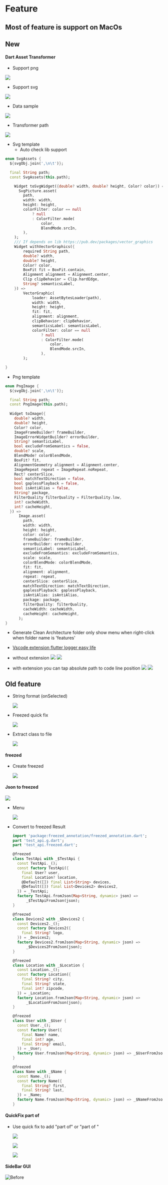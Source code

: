 # Feature 
## Most of feature is support on MacOs
## New 

  #### Dart Asset Transformer
  * Support png
  
  ![](./image/assets_creater/support_png.png)
  
  * Support svg
  
  ![](./image/assets_creater/support_svg.png)
  
  * Data sample

 ![](./image/assets_creater/all_data.png)
  
  * Transformer path

  ![](./image/assets_creater/create.png)
  
  
  * Svg template
    - Auto check lib support
    
  ```dart
  enum SvgAssets {
    ${svgObj.join(',\n\t')};
  
    final String path;
    const SvgAssets(this.path);
  
      Widget toSvgWidget({double? width, double? height, Color? color}) =>
        SvgPicture.asset(
          path,
          width: width,
          height: height,
          colorFilter: color == null
              ? null
              : ColorFilter.mode(
                  color,
                  BlendMode.srcIn,
          ),
      );
      /// If depends on lib https://pub.dev/packages/vector_graphics 
      Widget withVectorGraphics({
          required String path, 
          double? width,
          double? height,
          Color? color,
          BoxFit fit = BoxFit.contain, 
          Alignment alignment = Alignment.center,
          Clip clipBehavior = Clip.hardEdge,
          String? semanticsLabel, 
      }) =>
          VectorGraphic(
              loader: AssetBytesLoader(path),
              width: width,
              height: height,
              fit: fit,
              alignment: alignment,
              clipBehavior: clipBehavior,
              semanticsLabel: semanticsLabel,
              colorFilter: color == null
                  ? null
                  : ColorFilter.mode(
                      color,
                      BlendMode.srcIn,
                  ),
          );
  
  }
  
  
  ```
  
  * Png template
    
  ```dart
  enum PngImage {
    ${svgObj.join(',\n\t')};
  
    final String path;
    const PngImage(this.path);
    
    Widget toImage({
      double? width,
      double? height,
      Color? color,
      ImageFrameBuilder? frameBuilder,
      ImageErrorWidgetBuilder? errorBuilder,
      String? semanticLabel,
      bool excludeFromSemantics = false,
      double? scale,
      BlendMode? colorBlendMode,
      BoxFit? fit,
      AlignmentGeometry alignment = Alignment.center,
      ImageRepeat repeat = ImageRepeat.noRepeat,
      Rect? centerSlice,
      bool matchTextDirection = false,
      bool gaplessPlayback = false,
      bool isAntiAlias = false,
      String? package,
      FilterQuality filterQuality = FilterQuality.low,
      int? cacheWidth,
      int? cacheHeight,
    }) =>
        Image.asset(
          path,
          width: width,
          height: height,
          color: color,
          frameBuilder: frameBuilder,
          errorBuilder: errorBuilder,
          semanticLabel: semanticLabel,
          excludeFromSemantics: excludeFromSemantics,
          scale: scale,
          colorBlendMode: colorBlendMode,
          fit: fit,
          alignment: alignment,
          repeat: repeat,
          centerSlice: centerSlice,
          matchTextDirection: matchTextDirection,
          gaplessPlayback: gaplessPlayback,
          isAntiAlias: isAntiAlias,
          package: package,
          filterQuality: filterQuality,
          cacheWidth: cacheWidth,
          cacheHeight: cacheHeight,
        );
  }
  
  
  ```


  - Generate Clean Architecture folder only show menu when right-click when folder name is 'features'


  * [Vscode extension flutter logger easy life](https://marketplace.visualstudio.com/items?itemName=jackFan.lazy-jack-flutter-logger-easy-life)

  * without extension
  ![](./image/logger/color_looger_bad1.png)
  ![](./image/logger/color_looger_bad2.png)

  * with extension you can tap absolute path to code line position
  ![](./image/logger/color_looger_good1.png)
  ![](./image/logger/color_looger_good2.png)




## Old feature



  * String format (onSelected)
  
    ![](./image/quickfix/string_format.png)
  * Freezed quick fix

    ![](./image/quickfix/freezed/freezed_class_q_fix.png)
  * Extract class to file

    ![](./image/quickfix/class/excract_class.png)

#### freezed 
  * Create freezed

    ![](./image/menu/freezed_menu.png)


#### Json to freezed

  ![](./image/quickfix/json_to_freezed.png)
  
  * Menu

    ![](./image/quickfix/freezed/json_to_freezed.png)

  * Convert to freezed Result
    ```dart 
    import 'package:freezed_annotation/freezed_annotation.dart';
    part 'test_api.g.dart';
    part 'test_api.freezed.dart';

    @freezed
    class TestApi with _$TestApi {
      const TestApi._();
      const factory TestApi({
        final User? user,
        final Location? location,
        @Default([]) final List<String> devices,
        @Default([]) final List<Devices2> devices2,
      }) = _TestApi;
      factory TestApi.fromJson(Map<String, dynamic> json) =>
          _$TestApiFromJson(json);
    }

    @freezed
    class Devices2 with _$Devices2 {
      const Devices2._();
      const factory Devices2({
        final String? logo,
      }) = _Devices2;
      factory Devices2.fromJson(Map<String, dynamic> json) =>
          _$Devices2FromJson(json);
    }

    @freezed
    class Location with _$Location {
      const Location._();
      const factory Location({
        final String? city,
        final String? state,
        final int? zipcode,
      }) = _Location;
      factory Location.fromJson(Map<String, dynamic> json) =>
          _$LocationFromJson(json);
    }

    @freezed
    class User with _$User {
      const User._();
      const factory User({
        final Name? name,
        final int? age,
        final String? email,
      }) = _User;
      factory User.fromJson(Map<String, dynamic> json) => _$UserFromJson(json);
    }

    @freezed
    class Name with _$Name {
      const Name._();
      const factory Name({
        final String? first,
        final String? last,
      }) = _Name;
      factory Name.fromJson(Map<String, dynamic> json) => _$NameFromJson(json);
    }


    ```


#### QuickFix part of
* Use quick fix to add "part of" or "part of "

  ![](./image/quickfix/part_of_error.png)

  ![](./image/quickfix/part_of_quick_fix_action.png)

  ![](./image/quickfix/part_of_quick_fix_done.png)

#### SideBar GUI

![Before](./image/sideBar.png)


